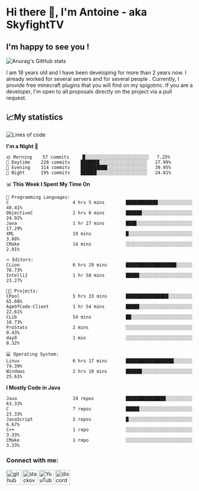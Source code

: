 # Hi there 👋, I'm Antoine - aka SkyfightTV
## I'm happy to see you !
![Anurag's GitHub stats](https://github-readme-stats.vercel.app/api?username=SKyfightTV&show_icons=true&theme=dark&count_private=true&)

I am 18 years old and I have been developing for more than 2 years now. I already worked for several servers and for several people . Currently, I provide free minecraft plugins that you will find on my spigotmc.
If you are a developer, I'm open to all proposals directly on the project via a pull request.

## 📈My statistics
<!--START_SECTION:waka-->
![Lines of code](https://img.shields.io/badge/From%20Hello%20World%20I%27ve%20Written-811%20Thousand%20lines%20of%20code-blue)

**I'm a Night 🦉** 

```text
🌞 Morning    57 commits     █░░░░░░░░░░░░░░░░░░░░░░░░   7.25% 
🌆 Daytime    220 commits    ███████░░░░░░░░░░░░░░░░░░   27.99% 
🌃 Evening    314 commits    ██████████░░░░░░░░░░░░░░░   39.95% 
🌙 Night      195 commits    ██████░░░░░░░░░░░░░░░░░░░   24.81%

```


📊 **This Week I Spent My Time On** 

```text
💬 Programming Languages: 
C                        4 hrs 5 mins        ████████████░░░░░░░░░░░░░   48.41% 
ObjectiveC               2 hrs 6 mins        ██████░░░░░░░░░░░░░░░░░░░   24.92% 
Java                     1 hr 27 mins        ████░░░░░░░░░░░░░░░░░░░░░   17.29% 
XML                      19 mins             █░░░░░░░░░░░░░░░░░░░░░░░░   3.88% 
CMake                    14 mins             ░░░░░░░░░░░░░░░░░░░░░░░░░   2.91%

🔥 Editors: 
CLion                    6 hrs 29 mins       ███████████████████░░░░░░   76.73% 
IntelliJ                 1 hr 58 mins        █████░░░░░░░░░░░░░░░░░░░░   23.27%

🐱‍💻 Projects: 
CPool                    5 hrs 33 mins       ████████████████░░░░░░░░░   65.68% 
AgeOfCode-Client         1 hr 54 mins        █████░░░░░░░░░░░░░░░░░░░░   22.61% 
CLib                     54 mins             ██░░░░░░░░░░░░░░░░░░░░░░░   10.73% 
ProStats                 2 mins              ░░░░░░░░░░░░░░░░░░░░░░░░░   0.43% 
day8                     1 min               ░░░░░░░░░░░░░░░░░░░░░░░░░   0.32%

💻 Operating System: 
Linux                    6 hrs 17 mins       ██████████████████░░░░░░░   74.39% 
Windows                  2 hrs 10 mins       ██████░░░░░░░░░░░░░░░░░░░   25.61%

```

**I Mostly Code in Java** 

```text
Java                     19 repos            ███████████████░░░░░░░░░░   63.33% 
C                        7 repos             █████░░░░░░░░░░░░░░░░░░░░   23.33% 
JavaScript               2 repos             █░░░░░░░░░░░░░░░░░░░░░░░░   6.67% 
C++                      1 repo              ░░░░░░░░░░░░░░░░░░░░░░░░░   3.33% 
CMake                    1 repo              ░░░░░░░░░░░░░░░░░░░░░░░░░   3.33%

```



<!--END_SECTION:waka-->

### Connect with me:

[<img src='https://cdn.jsdelivr.net/npm/simple-icons@3.0.1/icons/github.svg' alt='github' height='40'>](https://github.com/SKyfightTV)  [<img src='https://cdn.jsdelivr.net/npm/simple-icons@3.0.1/icons/stackoverflow.svg' alt='stackoverflow' height='40'>](https://stackoverflow.com/users/16952856)  [<img src='https://cdn.jsdelivr.net/npm/simple-icons@3.0.1/icons/youtube.svg' alt='YouTube' height='40'>](https://www.youtube.com/channel/UCjzzQNjlBr-AZ5j1A8lMMKw)  [<img src='https://cdn.jsdelivr.net/npm/simple-icons@3.0.1/icons/discord.svg' alt='discord' height='40'>](https://discord.gg/u8yzVac)  
